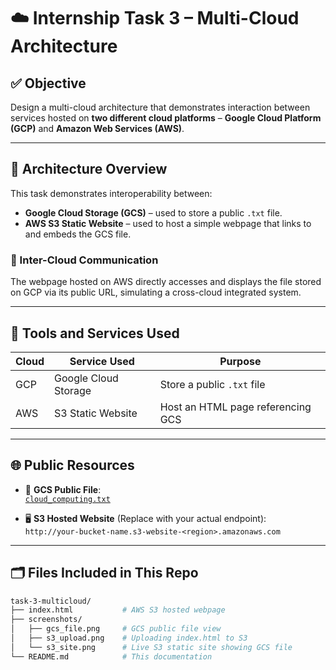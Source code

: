 # ☁️ Internship Task 3 – Multi-Cloud Architecture

## ✅ Objective
Design a multi-cloud architecture that demonstrates interaction between services hosted on **two different cloud platforms** – **Google Cloud Platform (GCP)** and **Amazon Web Services (AWS)**.

---

## 🧱 Architecture Overview

This task demonstrates interoperability between:
- **Google Cloud Storage (GCS)** – used to store a public `.txt` file.
- **AWS S3 Static Website** – used to host a simple webpage that links to and embeds the GCS file.

### 🔁 Inter-Cloud Communication
The webpage hosted on AWS directly accesses and displays the file stored on GCP via its public URL, simulating a cross-cloud integrated system.

---

## 🔨 Tools and Services Used

| Cloud | Service Used         | Purpose                        |
|-------|----------------------|--------------------------------|
| GCP   | Google Cloud Storage | Store a public `.txt` file     |
| AWS   | S3 Static Website    | Host an HTML page referencing GCS |

---

## 🌐 Public Resources

- 📄 **GCS Public File**:  
  [`cloud_computing.txt`](https://storage.googleapis.com/gcs-intern-bucket-2025/cloud_computing.txt)

- 🖥️ **S3 Hosted Website** (Replace with your actual endpoint):  
  `http://your-bucket-name.s3-website-<region>.amazonaws.com`

---

## 🗂️ Files Included in This Repo

```bash
task-3-multicloud/
├── index.html           # AWS S3 hosted webpage
├── screenshots/
│   ├── gcs_file.png     # GCS public file view
│   ├── s3_upload.png    # Uploading index.html to S3
│   └── s3_site.png      # Live S3 static site showing GCS file
└── README.md            # This documentation
